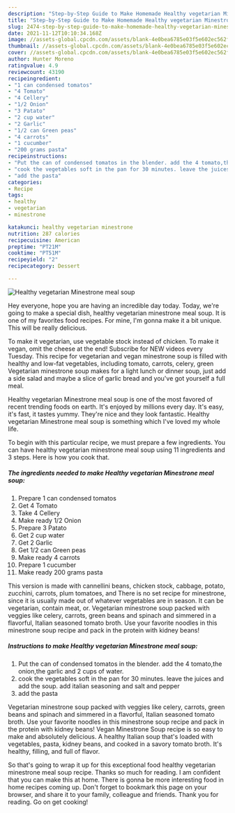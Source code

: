 ```yaml
---
description: "Step-by-Step Guide to Make Homemade Healthy vegetarian Minestrone meal soup"
title: "Step-by-Step Guide to Make Homemade Healthy vegetarian Minestrone meal soup"
slug: 2474-step-by-step-guide-to-make-homemade-healthy-vegetarian-minestrone-meal-soup
date: 2021-11-12T10:10:34.168Z
image: //assets-global.cpcdn.com/assets/blank-4e0bea6785e03f5e602ec562f230caae08da540cada707380b4fe1bbebba43da.png
thumbnail: //assets-global.cpcdn.com/assets/blank-4e0bea6785e03f5e602ec562f230caae08da540cada707380b4fe1bbebba43da.png
cover: //assets-global.cpcdn.com/assets/blank-4e0bea6785e03f5e602ec562f230caae08da540cada707380b4fe1bbebba43da.png
author: Hunter Moreno
ratingvalue: 4.9
reviewcount: 43190
recipeingredient:
- "1 can condensed tomatos"
- "4 Tomato"
- "4 Cellery"
- "1/2 Onion"
- "3 Patato"
- "2 cup water"
- "2 Garlic"
- "1/2 can Green peas"
- "4 carrots"
- "1 cucumber"
- "200 grams pasta"
recipeinstructions:
- "Put the can of condensed tomatos in the blender. add the 4 tomato,the onion,the garlic and 2 cups of water."
- "cook the vegetables soft in the pan for 30 minutes. leave the juices and add the soup. add italian seasoning and salt and pepper"
- "add the pasta"
categories:
- Recipe
tags:
- healthy
- vegetarian
- minestrone

katakunci: healthy vegetarian minestrone 
nutrition: 287 calories
recipecuisine: American
preptime: "PT21M"
cooktime: "PT51M"
recipeyield: "2"
recipecategory: Dessert

---
```



![Healthy vegetarian Minestrone meal soup](//assets-global.cpcdn.com/assets/blank-4e0bea6785e03f5e602ec562f230caae08da540cada707380b4fe1bbebba43da.png)

Hey everyone, hope you are having an incredible day today. Today, we're going to make a special dish, healthy vegetarian minestrone meal soup. It is one of my favorites food recipes. For mine, I'm gonna make it a bit unique. This will be really delicious.

To make it vegetarian, use vegetable stock instead of chicken. To make it vegan, omit the cheese at the end! Subscribe for NEW videos every Tuesday. This recipe for vegetarian and vegan minestrone soup is filled with healthy and low-fat vegetables, including tomato, carrots, celery, green Vegetarian minestrone soup makes for a light lunch or dinner soup, just add a side salad and maybe a slice of garlic bread and you've got yourself a full meal.

Healthy vegetarian Minestrone meal soup is one of the most favored of recent trending foods on earth. It's enjoyed by millions every day. It's easy, it's fast, it tastes yummy. They're nice and they look fantastic. Healthy vegetarian Minestrone meal soup is something which I've loved my whole life.


To begin with this particular recipe, we must prepare a few ingredients. You can have healthy vegetarian minestrone meal soup using 11 ingredients and 3 steps. Here is how you cook that.

<!--inarticleads1-->

##### The ingredients needed to make Healthy vegetarian Minestrone meal soup:

1. Prepare 1 can condensed tomatos
1. Get 4 Tomato
1. Take 4 Cellery
1. Make ready 1/2 Onion
1. Prepare 3 Patato
1. Get 2 cup water
1. Get 2 Garlic
1. Get 1/2 can Green peas
1. Make ready 4 carrots
1. Prepare 1 cucumber
1. Make ready 200 grams pasta


This version is made with cannellini beans, chicken stock, cabbage, potato, zucchini, carrots, plum tomatoes, and There is no set recipe for minestrone, since it is usually made out of whatever vegetables are in season. It can be vegetarian, contain meat, or. Vegetarian minestrone soup packed with veggies like celery, carrots, green beans and spinach and simmered in a flavorful, Italian seasoned tomato broth. Use your favorite noodles in this minestrone soup recipe and pack in the protein with kidney beans! 

<!--inarticleads2-->

##### Instructions to make Healthy vegetarian Minestrone meal soup:

1. Put the can of condensed tomatos in the blender. add the 4 tomato,the onion,the garlic and 2 cups of water.
1. cook the vegetables soft in the pan for 30 minutes. leave the juices and add the soup. add italian seasoning and salt and pepper
1. add the pasta


Vegetarian minestrone soup packed with veggies like celery, carrots, green beans and spinach and simmered in a flavorful, Italian seasoned tomato broth. Use your favorite noodles in this minestrone soup recipe and pack in the protein with kidney beans! Vegan Minestrone Soup recipe is so easy to make and absolutely delicious. A healthy Italian soup that's loaded with vegetables, pasta, kidney beans, and cooked in a savory tomato broth. It's healthy, filling, and full of flavor. 

So that's going to wrap it up for this exceptional food healthy vegetarian minestrone meal soup recipe. Thanks so much for reading. I am confident that you can make this at home. There is gonna be more interesting food in home recipes coming up. Don't forget to bookmark this page on your browser, and share it to your family, colleague and friends. Thank you for reading. Go on get cooking!
